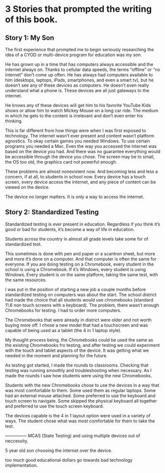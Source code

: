 # 3 Stories that prompted the writing of this book. 

## Story 1: My Son
The first experience that prompted me to begin seriously researching the idea of a CYOD or multi-device program for education was my son. 

He has grown up in a time that has computers always accessible and the internet always on. Thanks to cellular data speeds, the terms “offline” or “no internet” don’t come up often. He has always had computers available to him (desktops, laptops, iPads, smartphones, and even a smart tv), but he doesn’t see any of these devices as computers. He doesn’t even really understand what a phone is. These devices are all just gateways to the internet. 

He knows any of these devices will get him to his favorite YouTube Kids shows or allow him to watch Mickey Mouse on a long car ride. The medium in which he gets to the content is irrelevant and don’t even enter his thinking. 

This is far different from how things were when I was first exposed to technology. The internet wasn’t ever present and content wasn’t platform agnostics. To okay certain games you needed Windows. To use certain programs you needed a Mac. Even the way you accessed the internet was based on the device you had. And there was no guarantee everything would be accessible through the device you chose. The screen may be to small, the OS too old, the graphics card not powerful enough.

These problems are almost nonexistent now. And becoming less and less a concern, if at all, to students in school now. Every device has a touch screen, every device access the internet, and any piece of content can be viewed on the device. 

The device no longer matters. It is only a way to access the internet. 

## Story 2: Standardized Testing 
Standardized testing is ever present in education. Regardless if you think it’s good or bad for students, it’s become a way of life in education. 

Students across the country in almost all grade levels take some for of standardized test. 

This sometimes is done with pen and paper or a scantron sheet, but more and more it’s done on a computer. And that computer is often the same for everyone. If you are doing testing on a Chromebook, every student in the school is using a Chromebook. If it’s Windows, every student is using Windows. Every student is on the same platform, taking the same test, with the same resources. 

I was put in the position of starting a new job a couple months before standardized testing on computers was about the start. The school district had made the choice that all students would use chromebooks (standard 11.6 non touch screens with a keyboard). The problem, there wasn’t enough Chromebooks for testing. I had to order more computers. 

The Chromebooks that were already in district were older and not worth buying more off. I chose a new model that had a touchscreen and was capable of being used as a tablet (the 4 in 1 laptop style). 

My thought process being, the Chromebooks could be used the same as the existing Chromebooks fro testing, and after testing we could experiment with the touch and tablet aspects of the device. It was getting what we needed in the moment and planning for the future. 

As testing got started, I made the rounds to classrooms. Checking that testing was running smoothly and troubleshooting when necessary. As I made the rounds I saw how students were using the new Chromebooks. 

Students with the new Chromebooks chose to use the devices in a way that was most comfortable to them. Some used them as regular laptops. Some had an external mouse attached. Some preferred to use the keyboard and touch screen to navigate. Some skipped the physical keyboard all together and preferred to use the touch screen keyboard.

The devices capable is the 4 in 1 layout option were used in a variety of ways. The student chose what was most comfortable for them to take the test. 

—————
MCAS (State Testing) and using multiple devices out of neccessity. 

5 year old son choosing the internet over the device. 

too much good educational dollars go towards bad technology implementation.

